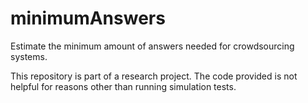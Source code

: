 # minimumAnswers
Estimate the minimum amount of answers needed for crowdsourcing systems.


This repository is part of a research project. The code provided is not helpful for reasons other than running simulation tests.

